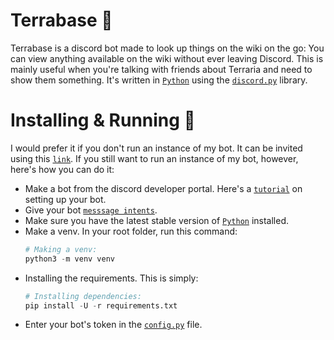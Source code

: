 # Terrabase 🌳
Terrabase is a discord bot made to look up things on the wiki on the go: You can view anything available on the wiki without ever leaving Discord. This is mainly useful when you're talking with friends about Terraria and need to show them something. It's written in [`Python`](https://www.python.org/) using the [`discord.py`](https://github.com/Rapptz/discord.py) library.

# Installing & Running 🤖
I would prefer it if you don't run an instance of my bot. It can be invited using this [`link`](https://discord.com/api/oauth2/authorize?client_id=1082253996695224330&permissions=414464723008&scope=bot). If you still want to run an instance of my bot, however, here's how you can do it:
* Make a bot from the discord developer portal. Here's a [`tutorial`](https://discordpy.readthedocs.io/en/latest/discord.html) on setting up your bot.
* Give your bot [`messsage intents`](https://discordpy.readthedocs.io/en/latest/intents.html).
* Make sure you have the latest stable version of [`Python`](https://www.python.org/) installed.
* Make a venv. In your root folder, run this command:
  ```py
  # Making a venv:
  python3 -m venv venv
  ```
* Installing the requirements. This is simply:
  ```py
  # Installing dependencies:
  pip install -U -r requirements.txt
  ```
* Enter your bot's token in the [`config.py`](https://github.com/its-truce/terrabase/blob/main/main/config.py) file.
